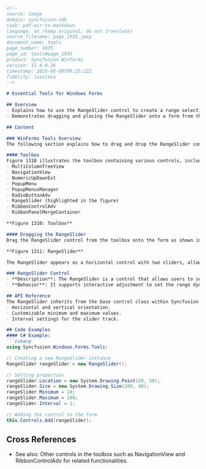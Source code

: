 ```markdown
<!--
source: image
domain: syncfusion-sdk
task: pdf-ocr-to-markdown
language: en (keep original; do not translate)
source_filename: page_1935.jpeg
document_name: tools
page_number: 1935
page_id: tools#page_1935
product: Syncfusion Winforms
version: 11.4.0.26
timestamp: 2025-08-09T09:25:22Z
fidelity: lossless
-->

# Essential Tools for Windows Forms

## Overview
- Explains how to use the RangeSlider control to create a range selection interface.
- Demonstrates dragging and placing the RangeSlider onto a form from the toolbox.

## Content

### WinForms Tools Overview
The following section explains how to drag and drop the RangeSlider control onto a Windows Forms project.

#### Toolbox
Figure 1310 illustrates the toolbox containing various controls, including:
- MultiColumnTreeView
- NavigationView
- NumericUpDownExt
- PopupMenu
- PopupMenusManager
- RadioButtonAdv
- RangeSlider (highlighted in the figure)
- RibbonControlAdv
- RibbonPanelMergeContainer

**Figure 1310: Toolbox**

#### Dragging the RangeSlider
Drag the RangeSlider control from the toolbox onto the form as shown in Figure 1311.

**Figure 1311: RangeSlider**

The RangeSlider appears as a horizontal control with two sliders, allowing users to select a range of values.

### RangeSlider Control
- **Description**: The RangeSlider is a control that allows users to select a minimum and maximum value within a specified range.
- **Behavior**: It supports interactive adjustment to set the range dynamically.

## API Reference
The RangeSlider inherits from the base control class within Syncfusion Winforms. It supports the following functionalities:
- Horizontal and vertical orientation.
- Customizable minimum and maximum values.
- Interval settings for the slider track.

## Code Examples
#### C# Example:
```csharp
using Syncfusion.Windows.Forms.Tools;

// Creating a new RangeSlider instance
RangeSlider rangeSlider = new RangeSlider();

// Setting properties
rangeSlider.Location = new System.Drawing.Point(50, 50);
rangeSlider.Size = new System.Drawing.Size(200, 40);
rangeSlider.Minimum = 10;
rangeSlider.Maximum = 100;
rangeSlider.Interval = 1;

// Adding the control to the form
this.Controls.Add(rangeSlider);
```

## Cross References
- See also: Other controls in the toolbox such as NavigationView and RibbonControlAdv for related functionalities.

<!-- tags: [Syncfusion, Winforms, RangeSlider, control, toolbox] keywords: [RangeSlider, drag, drop, Windows Forms, control, toolbox, minimum, maximum, interval] -->
```